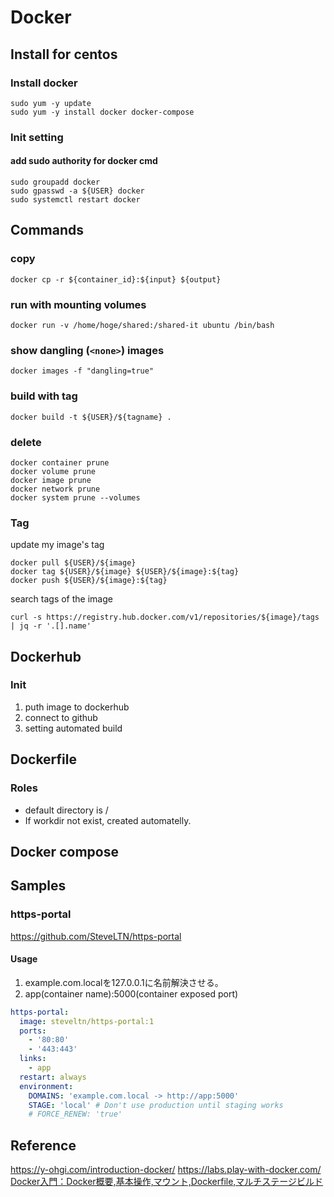 # Docker
## Install for centos
### Install docker
```bash=
sudo yum -y update
sudo yum -y install docker docker-compose
```

### Init setting
#### add sudo authority for docker cmd
```bash=
sudo groupadd docker
sudo gpasswd -a ${USER} docker
sudo systemctl restart docker
```

## Commands
### copy
```bash=
docker cp -r ${container_id}:${input} ${output}
```

### run with mounting volumes
```bash=
docker run -v /home/hoge/shared:/shared-it ubuntu /bin/bash
```

### show dangling (`<none>`) images
```bash=
docker images -f "dangling=true"
```

### build with tag
```bash=
docker build -t ${USER}/${tagname} .
```

### delete
```bash=
docker container prune
docker volume prune
docker image prune
docker network prune
docker system prune --volumes
```

### Tag

update my image's tag

```bash=
docker pull ${USER}/${image}
docker tag ${USER}/${image} ${USER}/${image}:${tag}
docker push ${USER}/${image}:${tag}
```

search tags of the image

```bash=
curl -s https://registry.hub.docker.com/v1/repositories/${image}/tags | jq -r '.[].name'
```


## Dockerhub

### Init

1. puth image to dockerhub
2. connect to github
3. setting automated build

## Dockerfile

### Roles

- default directory is /
- If workdir not exist, created automatelly.

## Docker compose

## Samples
### https-portal

<https://github.com/SteveLTN/https-portal>

#### Usage

1. example.com.localを127.0.0.1に名前解決させる。
2. app(container name):5000(container exposed port)

```yaml
https-portal:
  image: steveltn/https-portal:1
  ports:
    - '80:80'
    - '443:443'
  links:
    - app
  restart: always
  environment:
    DOMAINS: 'example.com.local -> http://app:5000'
    STAGE: 'local' # Don't use production until staging works
    # FORCE_RENEW: 'true'
```

## Reference

<https://y-ohgi.com/introduction-docker/>
<https://labs.play-with-docker.com/>
[Docker入門：Docker概要,基本操作,マウント,Dockerfile,マルチステージビルド](https://qiita.com/shiro01/items/04ca672a93384b463701)
